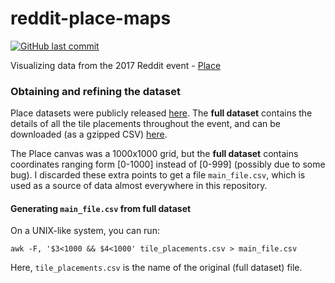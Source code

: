 # reddit-place-maps

[![GitHub last commit](https://img.shields.io/github/last-commit/aydwi/reddit-place-maps.svg)]()

Visualizing data from the 2017 Reddit event - [Place](https://www.reddit.com/r/place/)


### Obtaining and refining the dataset

Place datasets were publicly released [here](https://redd.it/6640ru). The **full dataset** contains the details of all the tile placements throughout the event, and can be downloaded (as a gzipped CSV) [here](https://storage.googleapis.com/place_events/tile_placements.csv.gz).

The Place canvas was a 1000x1000 grid, but the **full dataset** contains coordinates ranging form [0-1000] instead of [0-999] (possibly due to some bug). I discarded these extra points to get a file `main_file.csv`, which is used as a source of data almost everywhere in this repository.

#### Generating `main_file.csv` from full dataset

On a UNIX-like system, you can run:

    awk -F, '$3<1000 && $4<1000' tile_placements.csv > main_file.csv
    
Here, `tile_placements.csv` is the name of the original (full dataset) file.
